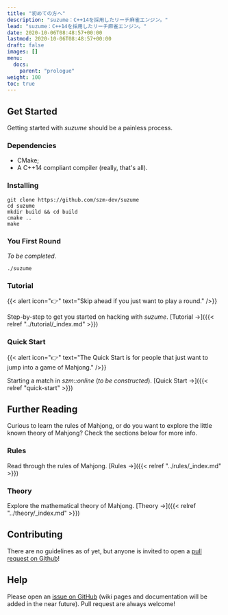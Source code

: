 ```yaml
---
title: "初めての方へ"
description: "suzume：C++14を採用したリーチ麻雀エンジン。"
lead: "suzume：C++14を採用したリーチ麻雀エンジン。"
date: 2020-10-06T08:48:57+00:00
lastmod: 2020-10-06T08:48:57+00:00
draft: false
images: []
menu:
  docs:
    parent: "prologue"
weight: 100
toc: true
---
```


## Get Started

Getting started with _suzume_ should be a painless process.

### Dependencies

* CMake;
* A C++14 compliant compiler (really, that's all).

### Installing

```
git clone https://github.com/szm-dev/suzume
cd suzume
mkdir build && cd build
cmake ..
make
```
### You First Round

*To be completed.*
```
./suzume
```
### Tutorial

{{< alert icon="👉" text="Skip ahead if you just want to play a round." />}}

Step-by-step to get you started on hacking with _suzume_. [Tutorial →]({{< relref "../tutorial/_index.md" >}})

### Quick Start

{{< alert icon="👉" text="The Quick Start is for people that just want to jump into a game of Mahjong." />}}

Starting a match in _szm::online_ (_to be constructed_). [Quick Start →]({{< relref "quick-start" >}})
## Further Reading

Curious to learn the rules of Mahjong, or do you want to explore the little known theory of Mahjong?
Check the sections below for more info.

### Rules

Read through the rules of Mahjong. [Rules →]({{< relref "../rules/_index.md" >}})

### Theory

Explore the mathematical theory of Mahjong. [Theory →]({{< relref "../theory/_index.md" >}})

## Contributing

There are no guidelines as of yet, but anyone is invited to open a [pull request on Github](https://github.com/szm-dev/suzume/pulls)!
## Help

Please open an [issue on GitHub](https://github.com/szm-dev/suzume/issues) (wiki pages and documentation will be added in the near future).
Pull request are always welcome!
